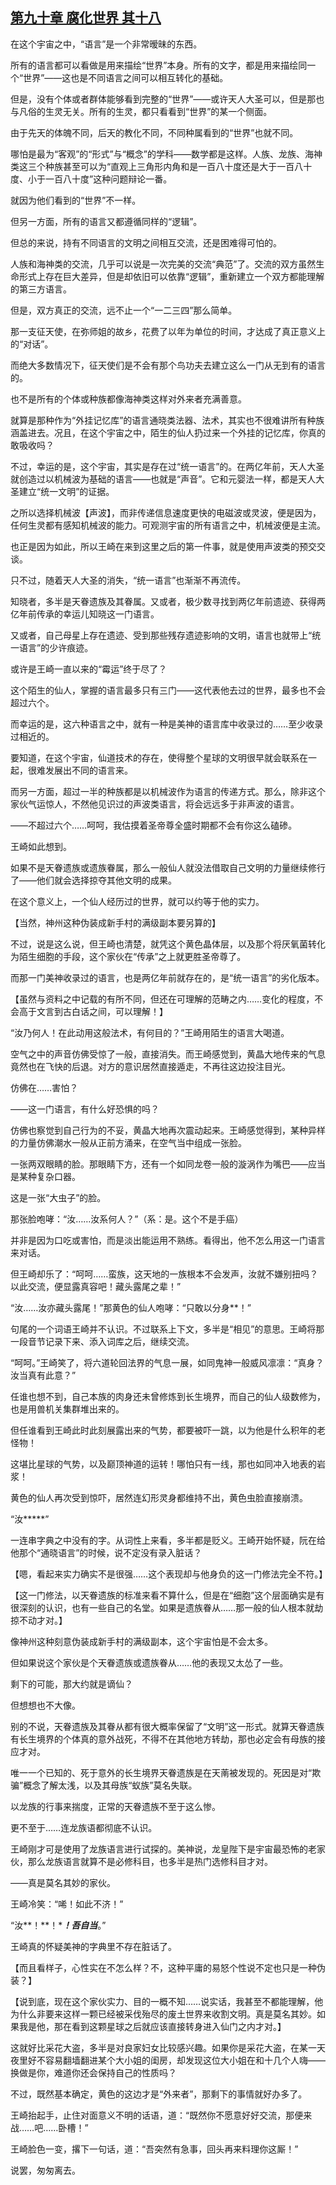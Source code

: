 ## [第九十章 腐化世界 其十八](https://www.xxbiquge.com/11_11207/9210630.html)


  在这个宇宙之中，“语言”是一个非常暧昧的东西。

  所有的语言都可以看做是用来描绘“世界”本身。所有的文字，都是用来描绘同一个“世界”——这也是不同语言之间可以相互转化的基础。

  但是，没有个体或者群体能够看到完整的“世界”——或许天人大圣可以，但是那也与凡俗的生灵无关。所有的生灵，都只看看到“世界”的某一个侧面。

  由于先天的体魄不同，后天的教化不同，不同种属看到的“世界”也就不同。

  哪怕是最为“客观”的“形式”与“概念”的学科——数学都是这样。人族、龙族、海神类这三个种族甚至可以为“直观上三角形内角和是一百八十度还是大于一百八十度、小于一百八十度”这种问题辩论一番。

  就因为他们看到的“世界”不一样。

  但另一方面，所有的语言又都遵循同样的“逻辑”。

  但总的来说，持有不同语言的文明之间相互交流，还是困难得可怕的。

  人族和海神类的交流，几乎可以说是一次完美的交流“典范”了。交流的双方虽然生命形式上存在巨大差异，但是却依旧可以依靠“逻辑”，重新建立一个双方都能理解的第三方语言。

  但是，双方真正的交流，远不止一个“一二三四”那么简单。

  那一支征天使，在弥师姐的故乡，花费了以年为单位的时间，才达成了真正意义上的“对话”。

  而绝大多数情况下，征天使们是不会有那个鸟功夫去建立这么一门从无到有的语言的。

  也不是所有的个体或种族都像海神类这样对外来者充满善意。

  就算是那种作为“外挂记忆库”的语言通晓类法器、法术，其实也不很难讲所有种族涵盖进去。况且，在这个宇宙之中，陌生的仙人扔过来一个外挂的记忆库，你真的敢吸收吗？

  不过，幸运的是，这个宇宙，其实是存在过“统一语言”的。在两亿年前，天人大圣就创造过以机械波为基础的语言——也就是“声音”。它和元婴法一样，都是天人大圣建立“统一文明”的证据。

  之所以选择机械波【声波】，而非传递信息速度更快的电磁波或灵波，便是因为，任何生灵都有感知机械波的能力。可观测宇宙的所有语言之中，机械波便是主流。

  也正是因为如此，所以王崎在来到这里之后的第一件事，就是使用声波类的预交交谈。

  只不过，随着天人大圣的消失，“统一语言”也渐渐不再流传。

  知晓者，多半是天眷遗族及其眷属。又或者，极少数寻找到两亿年前遗迹、获得两亿年前传承的幸运儿知晓这一门语言。

  又或者，自己母星上存在遗迹、受到那些残存遗迹影响的文明，语言也就带上“统一语言”的少许痕迹。

  或许是王崎一直以来的“霉运”终于尽了？

  这个陌生的仙人，掌握的语言最多只有三门——这代表他去过的世界，最多也不会超过六个。

  而幸运的是，这六种语言之中，就有一种是美神的语言库中收录过的……至少收录过相近的。

  要知道，在这个宇宙，仙道技术的存在，使得整个星球的文明很早就会联系在一起，很难发展出不同的语言来。

  而另一方面，超过一半的种族都是以机械波作为语言的传递方式。那么，除非这个家伙气运惊人，不然他见识过的声波类语言，将会远远多于非声波的语言。

  ——不超过六个……呵呵，我估摸着圣帝尊全盛时期都不会有你这么磕碜。

  王崎如此想到。

  如果不是天眷遗族或遗族眷属，那么一般仙人就没法借取自己文明的力量继续修行了——他们就会选择掠夺其他文明的成果。

  在这个意义上，一个仙人经历过的世界，就可以约等于他的实力。

  【当然，神州这种伪装成新手村的满级副本要另算的】

  不过，说是这么说，但王崎也清楚，就凭这个黄色晶体层，以及那个将厌氧菌转化为陌生细胞的手段，这个家伙在“传承”之上就更胜圣帝尊了。

  而那一门美神收录过的语言，也是两亿年前就存在的，是“统一语言”的劣化版本。

  【虽然与资料之中记载的有所不同，但还在可理解的范畴之内……变化的程度，不会高于文言到古白话之间，可以理解！】

  “汝乃何人！在此动用这般法术，有何目的？”王崎用陌生的语言大喝道。

  空气之中的声音仿佛受惊了一般，直接消失。而王崎感觉到，黄晶大地传来的气息竟然也在飞快的后退。对方的意识居然直接遁走，不再往这边投注目光。

  仿佛在……害怕？

  ——这一门语言，有什么好恐惧的吗？

  仿佛也察觉到自己行为的不妥，黄晶大地再次震动起来。王崎感觉得到，某种异样的力量仿佛潮水一般从正前方涌来，在空气当中组成一张脸。

  一张两双眼睛的脸。那眼睛下方，还有一个如同龙卷一般的漩涡作为嘴巴——应当是某种复杂口器。

  这是一张“大虫子”的脸。

  那张脸咆哮：“汝……汝系何人？”（系：是。这个不是手癌）

  并非是因为口吃或害怕，而是淡出能运用不熟练。看得出，他不怎么用这一门语言来对话。

  但王崎却乐了：“呵呵……蛮族，这天地的一族根本不会发声，汝就不嫌别扭吗？以此交流，便显露真容吧！藏头露尾之辈！”

  “汝……汝亦藏头露尾！”那黄色的仙人咆哮：“只敢以分身**！”

  句尾的一个词语王崎并不认识。不过联系上下文，多半是“相见”的意思。王崎将那一段音节记录下来、添入词库之后，继续交流。

  “呵呵。”王崎笑了，将六道轮回法界的气息一展，如同鬼神一般威风凛凛：“真身？汝当真有此意？”

  任谁也想不到，自己本族的肉身还未曾修炼到长生境界，而自己的仙人级数修为，也是用兽机关集群堆出来的。

  但任谁看到王崎此时此刻展露出来的气势，都要被吓一跳，以为他是什么积年的老怪物！

  这堪比星球的气势，以及巅顶神道的运转！哪怕只有一线，那也如同冲入地表的岩浆！

  黄色的仙人再次受到惊吓，居然连幻形灵身都维持不出，黄色虫脸直接崩溃。

  “汝*****”

  一连串字典之中没有的字。从词性上来看，多半都是贬义。王崎开始怀疑，阮在给他那个“通晓语言”的时候，说不定没有录入脏话？

  【嗯，看起来实力确实不是很强……这个表现却与他身负的这一门修法完全不符。】

  【这一门修法，以天眷遗族的标准来看不算什么，但是在“细胞”这个层面确实是有很深刻的认识，也有一些自己的名堂。如果是遗族眷从……那一般的仙人根本就劫掠不动才对。】

  像神州这种刻意伪装成新手村的满级副本，这个宇宙怕是不会太多。

  但如果说这个家伙是个天眷遗族或遗族眷从……他的表现又太怂了一些。

  剩下的可能，那大约就是谪仙？

  但想想也不大像。

  别的不说，天眷遗族及其眷从都有很大概率保留了“文明”这一形式。就算天眷遗族有长生境界的个体真的意外战死，不得不在其他地方转劫，那也必定会有母族的接应才对。

  唯一一个已知的、死于意外的长生境界天眷遗族是在天萳被发现的。死因是对“欺骗”概念了解太浅，以及其母族“蚁族”莫名失联。

  以龙族的行事来揣度，正常的天眷遗族不至于这么惨。

  更不至于……连龙族语都彻底不认识。

  王崎刚才可是使用了龙族语言进行试探的。美神说，龙皇陛下是宇宙最恐怖的老家伙，那么龙族语言就算不是必修科目，也多半是热门选修科目才对。

  ——真是莫名其妙的家伙。

  王崎冷笑：“唏！如此不济！”

  “汝**！**！****！吾自当***。”

  王崎真的怀疑美神的字典里不存在脏话了。

  【而且看样子，心性实在不怎么样？不，这种平庸的易怒个性说不定也只是一种伪装？】

  【说到底，现在这个家伙实力、目的一概不知……说实话，我甚至不都能理解，他为什么非要来这样一颗已经被采伐殆尽的废土世界来收割文明。真是莫名其妙。如果我是他，那在看到这颗星球之后就应该直接转身进入仙门之内才对。】

  这就好比采花大盗，多半是对良家妇女比较感兴趣。如果你是采花大盗，在某一天夜里好不容易翻墙翻进某个大小姐的闺房，却发现这位大小姐在和十几个人嗨——换做是你，难道你还会保持自己的性质吗？

  不过，既然基本确定，黄色的这边才是“外来者”，那剩下的事情就好办多了。

  王崎抬起手，止住对面意义不明的话语，道：“既然你不愿意好好交流，那便来战……吧……卧槽！”

  王崎脸色一变，撂下一句话，道：“吾突然有急事，回头再来料理你这厮！”

  说罢，匆匆离去。
